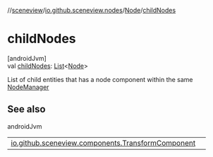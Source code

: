 //[sceneview](../../../index.md)/[io.github.sceneview.nodes](../index.md)/[Node](index.md)/[childNodes](child-nodes.md)

# childNodes

[androidJvm]\
val [childNodes](child-nodes.md): [List](https://kotlinlang.org/api/latest/jvm/stdlib/kotlin.collections/-list/index.html)&lt;[Node](index.md)&gt;

List of child entities that has a node component within the same [NodeManager](../../io.github.sceneview.managers/-node-manager/index.md)

## See also

androidJvm

| | |
|---|---|
| [io.github.sceneview.components.TransformComponent](../../io.github.sceneview.components/-transform-component/child-entities.md) |  |
